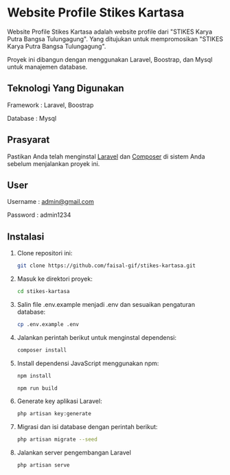 # Website Profile Stikes Kartasa

Website Profile Stikes Kartasa adalah website profile dari "STIKES Karya Putra Bangsa Tulungagung". 
Yang ditujukan untuk mempromosikan "STIKES Karya Putra Bangsa Tulungagung".

Proyek ini dibangun dengan menggunakan Laravel, Boostrap, dan Mysql untuk manajemen database.
## Teknologi Yang Digunakan 

Framework : Laravel, Boostrap

Database : Mysql

## Prasyarat

Pastikan Anda telah menginstal [Laravel](https://laravel.com/) dan [Composer](https://getcomposer.org/) di sistem Anda sebelum menjalankan proyek ini.

## User

Username : admin@gmail.com

Password : admin1234


## Instalasi

1. Clone repositori ini:

   ```bash
   git clone https://github.com/faisal-gif/stikes-kartasa.git
   ```
   
2. Masuk ke direktori proyek:

   ```bash
   cd stikes-kartasa
   ```

3. Salin file .env.example menjadi .env dan sesuaikan pengaturan database:

   ```bash
   cp .env.example .env
   ```

4. Jalankan perintah berikut untuk menginstal dependensi:

   ```bash
   composer install
   ```

5. Install dependensi JavaScript menggunakan npm:

   ```bash
   npm install
   ```
   ```bash
   npm run build
   ```

6. Generate key aplikasi Laravel:

   ```bash
   php artisan key:generate
   ```
7. Migrasi dan isi database dengan perintah berikut:

   ```bash
   php artisan migrate --seed
   ```

8. Jalankan server pengembangan Laravel

   ```bash
   php artisan serve
   ```

